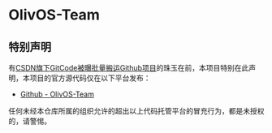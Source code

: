 # OlivOS-Team

## 特别声明
有[CSDN旗下GitCode被曝批量搬运Github项目](https://tech.ifeng.com/c/8ako6om7AC7)的珠玉在前，本项目特别在此声明，本项目的官方源代码仅在以下平台发布：  

+ [Github - OlivOS-Team](https://github.com/OlivOS-Team)

任何未经本仓库所属的组织允许的超出以上代码托管平台的冒充行为，都是未授权的，请警惕。
